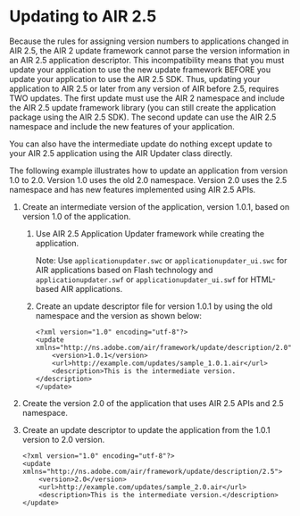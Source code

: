 # Updating to AIR 2.5

Because the rules for assigning version numbers to applications changed in AIR
2.5, the AIR 2 update framework cannot parse the version information in an AIR
2.5 application descriptor. This incompatibility means that you must update your
application to use the new update framework BEFORE you update your application
to use the AIR 2.5 SDK. Thus, updating your application to AIR 2.5 or later from
any version of AIR before 2.5, requires TWO updates. The first update must use
the AIR 2 namespace and include the AIR 2.5 update framework library (you can
still create the application package using the AIR 2.5 SDK). The second update
can use the AIR 2.5 namespace and include the new features of your application.

You can also have the intermediate update do nothing except update to your AIR
2.5 application using the AIR Updater class directly.

The following example illustrates how to update an application from version 1.0
to 2.0. Version 1.0 uses the old 2.0 namespace. Version 2.0 uses the 2.5
namespace and has new features implemented using AIR 2.5 APIs.

1.  Create an intermediate version of the application, version 1.0.1, based on
    version 1.0 of the application.

    1.  Use AIR 2.5 Application Updater framework while creating the
        application.

        Note: Use `applicationupdater.swc` or `applicationupdater_ui.swc` for
        AIR applications based on Flash technology and `applicationupdater.swf`
        or `applicationupdater_ui.swf` for HTML-based AIR applications.

    2.  Create an update descriptor file for version 1.0.1 by using the old
        namespace and the version as shown below:

            <?xml version="1.0" encoding="utf-8"?>
            <update xmlns="http://ns.adobe.com/air/framework/update/description/2.0">
                <version>1.0.1</version>
                <url>http://example.com/updates/sample_1.0.1.air</url>
                <description>This is the intermediate version.</description>
            </update>

2.  Create the version 2.0 of the application that uses AIR 2.5 APIs and 2.5
    namespace.

3.  Create an update descriptor to update the application from the 1.0.1 version
    to 2.0 version.

        <?xml version="1.0" encoding="utf-8"?>
        <update xmlns="http://ns.adobe.com/air/framework/update/description/2.5">
            <version>2.0</version>
            <url>http://example.com/updates/sample_2.0.air</url>
            <description>This is the intermediate version.</description>
        </update>
